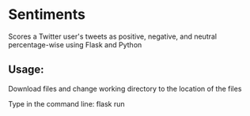 # Sentiments
Scores a Twitter user's tweets as positive, negative, and neutral percentage-wise using Flask and Python

## Usage:
Download files and change working directory to the location of the files

Type in the command line: flask run
